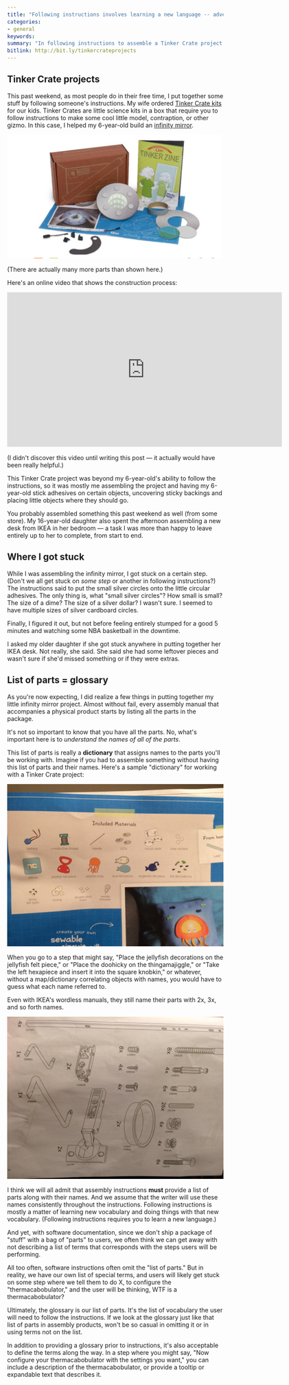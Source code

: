 ```yaml
---
title: "Following instructions involves learning a new language -- adventures with Tinker Crate projects"
categories:
- general
keywords:
summary: "In following instructions to assemble a Tinker Crate project over the weekend, I realized that a list of parts (essential for assembly kits involving physical objects) is similar to a glossary in that it teaches you a new vocabulary. Software projects also involve new vocabulary terms, but software instructions often omit the glossary (or list of parts). However, if you look at the glossary as a dictionary for new vocabulary, its inclusion in software instructions becomes just as essential as a list of parts in an assembly manual."
bitlink: http://bit.ly/tinkercrateprojects
---
```


## Tinker Crate projects

This past weekend, as most people do in their free time, I put together some stuff by following someone's instructions. My wife ordered [Tinker Crate kits](http://www.kiwicrate.com/tinker) for our kids. Tinker Crates are little science kits in a box that require you to follow instructions to make some cool little model, contraption, or other gizmo. In this case, I helped my 6-year-old build an [infinity mirror](http://www.kiwicrate.com/infinity-mirror.html).

<a href="http://www.kiwicrate.com/infinity-mirror.html"><img src="/images/tinkercrateinfinitymirrorproject.png" style="max-width: 500px;" /></a>

(There are actually many more parts than shown here.)

Here's an online video that shows the construction process:

<iframe width="640" height="360" src="https://www.youtube.com/embed/QdQk5oC5qFw" frameborder="0" allowfullscreen></iframe>

(I didn't discover this video until writing this post &mdash; it actually would have been really helpful.)

This Tinker Crate project was beyond my 6-year-old's ability to follow the instructions, so it was mostly me assembling the project and having my 6-year-old stick adhesives on certain objects, uncovering sticky backings and placing little objects where they should go.

You probably assembled something this past weekend as well (from some store). My 16-year-old daughter also spent the afternoon assembling a new desk from IKEA in her bedroom &mdash; a task I was more than happy to leave entirely up to her to complete, from start to end.

## Where I got stuck

While I was assembling the infinity mirror, I got stuck on a certain step. (Don't we all get stuck on *some step* or another in following instructions?) The instructions said to put the small silver circles onto the little circular adhesives. The only thing is, what "small silver circles"? How small is small? The size of a dime? The size of a silver dollar? I wasn't sure. I seemed to have multiple sizes of silver cardboard circles.

Finally, I figured it out, but not before feeling entirely stumped for a good 5 minutes and watching some NBA basketball in the downtime.

I asked my older daughter if she got stuck anywhere in putting together her IKEA desk. Not really, she said. She said she had some leftover pieces and wasn't sure if she'd missed something or if they were extras.

## List of parts = glossary

As you're now expecting, I did realize a few things in putting together my little infinity mirror project. Almost without fail, every assembly manual that accompanies a physical product starts by listing all the parts in the package.

It's not so important to know that you have all the parts. No, what's important here is to *understand the names of all of the parts*.

This list of parts is really a **dictionary** that assigns names to the parts you'll be working with. Imagine if you had to assemble something without having this list of parts and their names. Here's a sample "dictionary" for working with a Tinker Crate project:

<img src="/images/tinkerpartsglossary2.jpg" />

When you go to a step that might say, "Place the jellyfish decorations on the jellyfish felt piece," or "Place the doohicky on the thingamajiggle," or "Take the left hexapiece and insert it into the square knobkin," or whatever, without a map/dictionary correlating objects with names, you would have to guess what each name referred to.

Even with IKEA's wordless manuals, they still name their parts with 2x, 3x, and so forth names.

<img src="/images/ikeapartsglossary2.jpg"/>

I think we will all admit that assembly instructions **must** provide a list of parts along with their names. And we assume that the writer will use these names consistently throughout the instructions. Following instructions is mostly a matter of learning new vocabulary and doing things with that new vocabulary. (Following instructions requires you to learn a new language.)

And yet, with software documentation, since we don't ship a package of "stuff" with a bag of "parts" to users, we often think we can get away with not describing a list of terms that corresponds with the steps users will be performing.

All too often, software instructions often omit the "list of parts." But in reality, we have our own list of special terms, and users will likely get stuck on some step where we tell them to do X, to configure the "thermacabobulator," and the user will be thinking, WTF is a thermacabobulator?

Ultimately, the glossary is our list of parts. It's the list of vocabulary the user will need to follow the instructions. If we look at the glossary just like that list of parts in assembly products, won't be so casual in omitting it or in using terms not on the list.

In addition to providing a glossary prior to instructions, it's also acceptable to define the terms along the way. In a step where you might say, "Now configure your thermacabobulator with the settings you want," you can include a description of the thermacabobulator, or provide a tooltip or expandable text that describes it.
